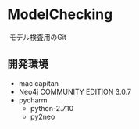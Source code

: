 # ModelChecking
  モデル検査用のGit
  
## 開発環境
  * mac capitan  
  * Neo4j COMMUNITY EDITION 3.0.7
  * pycharm  
    - python-2.7.10  
    - py2neo  
